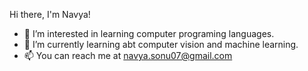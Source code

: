 Hi there,
I'm Navya!
- 👀 I’m interested in learning computer programing languages.
- 🌱 I’m currently learning abt computer vision and machine learning.
- 📫 You can reach me at navya.sonu07@gmail.com

<!---
Navyashree2222/Navyashree2222 is a ✨ special ✨ repository because its `README.md` (this file) appears on your GitHub profile.
You can click the Preview link to take a look at your changes.
--->
